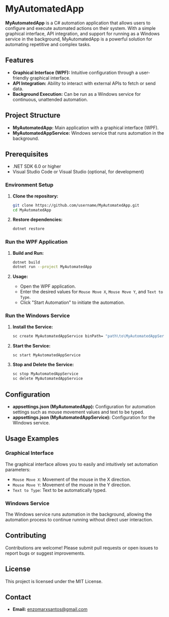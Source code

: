 # MyAutomatedApp

**MyAutomatedApp** is a C# automation application that allows users to configure and execute automated actions on their system. With a simple graphical interface, API integration, and support for running as a Windows service in the background, MyAutomatedApp is a powerful solution for automating repetitive and complex tasks.

## Features

- **Graphical Interface (WPF):** Intuitive configuration through a user-friendly graphical interface.
- **API Integration:** Ability to interact with external APIs to fetch or send data.
- **Background Execution:** Can be run as a Windows service for continuous, unattended automation.

## Project Structure

- **MyAutomatedApp:** Main application with a graphical interface (WPF).
- **MyAutomatedAppService:** Windows service that runs automation in the background.

## Prerequisites

- .NET SDK 6.0 or higher
- Visual Studio Code or Visual Studio (optional, for development)

### Environment Setup

1. **Clone the repository:**

   ```bash
   git clone https://github.com/username/MyAutomatedApp.git
   cd MyAutomatedApp
   ```

2. **Restore dependencies:**

   ```bash
   dotnet restore
   ```

### Run the WPF Application

1. **Build and Run:**

   ```bash
   dotnet build
   dotnet run --project MyAutomatedApp
   ```

2. **Usage:**
   - Open the WPF application.
   - Enter the desired values for `Mouse Move X`, `Mouse Move Y`, and `Text to Type`.
   - Click "Start Automation" to initiate the automation.

### Run the Windows Service

1. **Install the Service:**

   ```bash
   sc create MyAutomatedAppService binPath= "path\to\MyAutomatedAppService.exe"
   ```

2. **Start the Service:**

   ```bash
   sc start MyAutomatedAppService
   ```

3. **Stop and Delete the Service:**

   ```bash
   sc stop MyAutomatedAppService
   sc delete MyAutomatedAppService
   ```

## Configuration

- **appsettings.json (MyAutomatedApp):** Configuration for automation settings such as mouse movement values and text to be typed.
- **appsettings.json (MyAutomatedAppService):** Configuration for the Windows service.

## Usage Examples

### Graphical Interface

The graphical interface allows you to easily and intuitively set automation parameters:

- `Mouse Move X`: Movement of the mouse in the X direction.
- `Mouse Move Y`: Movement of the mouse in the Y direction.
- `Text to Type`: Text to be automatically typed.

### Windows Service

The Windows service runs automation in the background, allowing the automation process to continue running without direct user interaction.

## Contributing

Contributions are welcome! Please submit pull requests or open issues to report bugs or suggest improvements.

## License

This project is licensed under the MIT License.

## Contact

- **Email:** enzomarxsantos@gmail.com

